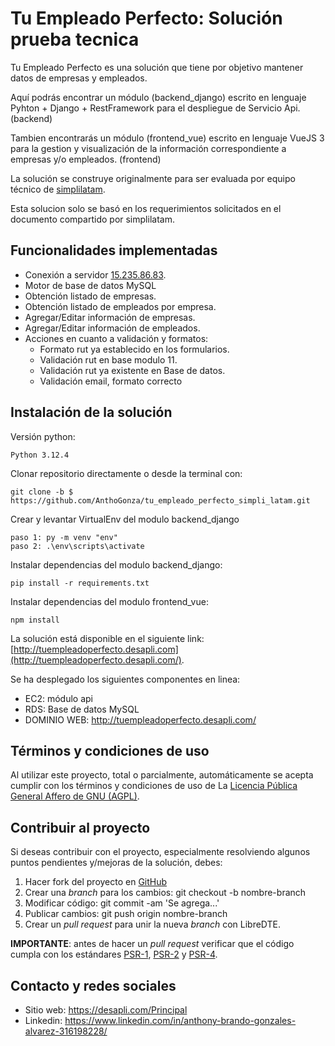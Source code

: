 Tu Empleado Perfecto: Solución prueba tecnica
====================================

Tu Empleado Perfecto es una solución que tiene por objetivo mantener datos de empresas 
y empleados.

Aquí podrás encontrar un módulo (backend_django) escrito en lenguaje Pyhton + Django + RestFramework para el despliegue 
de Servicio Api. (backend)

Tambien encontrarás un módulo (frontend_vue) escrito en lenguaje VueJS 3 para la gestion y visualización de
la información correspondiente a empresas y/o empleados. (frontend)

La solución se construye originalmente para ser evaluada por equipo técnico de
[simplilatam](https://www.simplilatam.com/).

Esta solucion solo se basó en los requerimientos solicitados en el documento compartido
por simplilatam.


Funcionalidades implementadas
-----------------------------

- Conexión a servidor [15.235.86.83](https://desapli.com/Principal).
- Motor de base de datos MySQL
- Obtención listado de empresas.
- Obtención listado de empleados por empresa.
- Agregar/Editar información de empresas.
- Agregar/Editar información de empleados.
- Acciones en cuanto a validación y formatos:
    - Formato rut ya establecido en los formularios.
    - Validación rut en base modulo 11.
    - Validación rut ya existente en Base de datos.
    - Validación email, formato correcto

Instalación de la solución
-----------

Versión python:

    Python 3.12.4

Clonar repositorio directamente o desde la terminal con:

	git clone -b $ https://github.com/AnthoGonza/tu_empleado_perfecto_simpli_latam.git

Crear y levantar VirtualEnv del modulo backend_django

    paso 1: py -m venv "env"
    paso 2: .\env\scripts\activate

Instalar dependencias del modulo backend_django:

    pip install -r requirements.txt 
    
Instalar dependencias del modulo frontend_vue:

    npm install

La solución está disponible en el siguiente link:
[http://tuempleadoperfecto.desapli.com](http://tuempleadoperfecto.desapli.com/).

Se ha desplegado los siguientes componentes en linea:
* EC2: módulo api
* RDS: Base de datos MySQL
* DOMINIO WEB: http://tuempleadoperfecto.desapli.com/

Términos y condiciones de uso
-----------------------------

Al utilizar este proyecto, total o parcialmente, automáticamente se acepta
cumplir con los términos y condiciones de uso de La
[Licencia Pública General Affero de GNU (AGPL)](https://es.wikipedia.org/wiki/GNU_General_Public_License).

Contribuir al proyecto
----------------------

Si deseas contribuir con el proyecto, especialmente resolviendo algunos puntos
pendientes y/mejoras de la solución, debes:

1. Hacer fork del proyecto en [GitHub](https://github.com/AnthoGonza/tu_empleado_perfecto_simpli_latam.git)
2. Crear una *branch* para los cambios: git checkout -b nombre-branch
3. Modificar código: git commit -am 'Se agrega...'
4. Publicar cambios: git push origin nombre-branch
5. Crear un *pull request* para unir la nueva *branch* con LibreDTE.

**IMPORTANTE**: antes de hacer un *pull request* verificar que el código
cumpla con los estándares [PSR-1](http://www.php-fig.org/psr/psr-1),
[PSR-2](http://www.php-fig.org/psr/psr-2) y
[PSR-4](http://www.php-fig.org/psr/psr-4).

Contacto y redes sociales
-------------------------

- Sitio web: <https://desapli.com/Principal>
- Linkedin: <https://www.linkedin.com/in/anthony-brando-gonzales-alvarez-316198228/>
